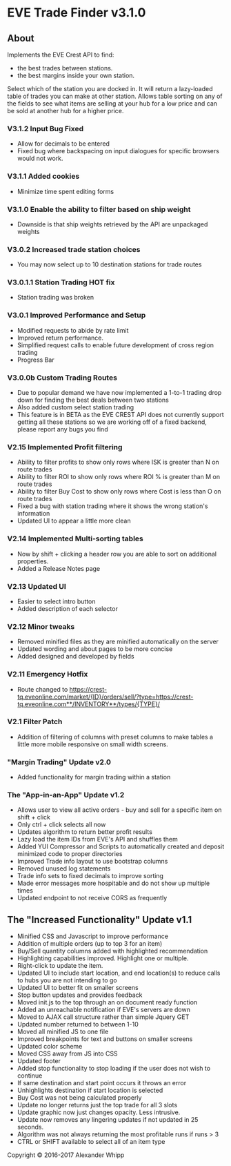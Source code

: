 # EVE Trade Finder v3.1.0

## About
Implements the EVE Crest API to find:

* the best trades between stations.
* the best margins inside your own station.

Select which of the station you are docked in. It will return a lazy-loaded table of trades you can make at other station. Allows table sorting on any of the fields to see what items are selling at your hub for a low price and can be sold at another hub for a higher price.

### V3.1.2 Input Bug Fixed
* Allow for decimals to be entered
* Fixed bug where backspacing on input dialogues for specific browsers would not work.

### V3.1.1 Added cookies
* Minimize time spent editing forms

### V3.1.0 Enable the ability to filter based on ship weight
* Downside is that ship weights retrieved by the API are unpackaged weights

### V3.0.2 Increased trade station choices
* You may now select up to 10 destination stations for trade routes

### V3.0.1.1 Station Trading HOT fix
* Station trading was broken

### V3.0.1 Improved Performance and Setup
* Modified requests to abide by rate limit
* Improved return performance.
* Simplified request calls to enable future development of cross region trading
* Progress Bar

### V3.0.0b Custom Trading Routes
* Due to popular demand we have now implemented a 1-to-1 trading drop down for finding the best deals between two stations
* Also added custom select station trading
* This feature is in BETA as the EVE CREST API does not currently support getting all these stations so we are working off of a fixed backend, please report any bugs you find

### V2.15 Implemented Profit filtering
* Ability to filter profits to show only rows where ISK is greater than N on route trades
* Ability to filter ROI to show only rows where ROI % is greater than M on route trades
* Ability to filter Buy Cost to show only rows where Cost is less than O on route trades
* Fixed a bug with station trading where it shows the wrong station's information
* Updated UI to appear a little more clean

### V2.14 Implemented Multi-sorting tables
* Now by shift + clicking a header row you are able to sort on additional properties.
* Added a Release Notes page

### V2.13 Updated UI
* Easier to select intro button
* Added description of each selector

### V2.12 Minor tweaks
* Removed minified files as they are minified automatically on the server
* Updated wording and about pages to be more concise
* Added designed and developed by fields

### V2.11 Emergency Hotfix
* Route changed to https://crest-tq.eveonline.com/market/{ID}/orders/sell/?type=https://crest-tq.eveonline.com**/INVENTORY**/types/{TYPE}/

### V2.1 Filter Patch
* Addition of filtering of columns with preset columns to make tables a little more mobile responsive on small width screens.

### "Margin Trading" Update v2.0
* Added functionality for margin trading within a station

### The "App-in-an-App" Update v1.2
* Allows user to view all active orders - buy and sell for a specific item on shift + click
* Only ctrl + click selects all now
* Updates algorithm to return better profit results
* Lazy load the item IDs from EVE's API and shuffles them
* Added YUI Compressor and Scripts to automatically created and deposit minimized code to proper directories
* Improved Trade info layout to use bootstrap columns
* Removed unused log statements
* Trade info sets to fixed decimals to improve sorting
* Made error messages more hospitable and do not show up multiple times
* Updated endpoint to not receive CORS as frequently

## The "Increased Functionality" Update v1.1
* Minified CSS and Javascript to improve performance
* Addition of multiple orders (up to top 3 for an item)
* Buy/Sell quantity columns added with highlighted recommendation
* Highlighting capabilities improved. Highlight one or multiple.
* Right-click to update the item.
* Updated UI to include start location, and end location(s) to reduce calls to hubs you are not intending to go
* Updated UI to better fit on smaller screens
* Stop button updates and provides feedback
* Moved init.js to the top through an on document ready function
* Added an unreachable notification if EVE's servers are down
* Moved to AJAX call structure rather than simple Jquery GET
* Updated number returned to between 1-10
* Moved all minified JS to one file
* Improved breakpoints for text and buttons on smaller screens
* Updated color scheme
* Moved CSS away from JS into CSS
* Updated footer
* Added stop functionality to stop loading if the user does not wish to continue
* If same destination and start point occurs it throws an error
* Unhighlights destination if start location is selected
* Buy Cost was not being calculated properly
* Update no longer returns just the top trade for all 3 slots
* Update graphic now just changes opacity. Less intrusive.
* Update now removes any lingering updates if not updated in 25 seconds.
* Algorithm was not always returning the most profitable runs  if runs > 3
* CTRL or SHIFT available to select all of an item type


Copyright © 2016-2017 Alexander Whipp
